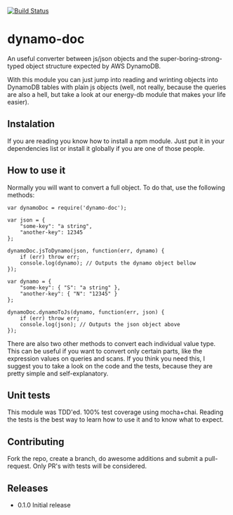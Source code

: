 [![Build Status](https://travis-ci.org/schrodervictor/dynamo-doc.svg?branch=master)](https://travis-ci.org/schrodervictor/dynamo-doc)

dynamo-doc
==========

An useful converter between js/json objects and the super-boring-strong-typed
object structure expected by AWS DynamoDB.

With this module you can just jump into reading and wrinting objects into
DynamoDB tables with plain js objects (well, not really, because the queries
are also a hell, but take a look at our energy-db module that makes your
life easier).

## Instalation

If you are reading you know how to install a npm module. Just put it in your
dependencies list or install it globally if you are one of those people.

## How to use it

Normally you will want to convert a full object. To do that, use the following
methods:

```
var dynamoDoc = require('dynamo-doc');

var json = {
    "some-key": "a string",
    "another-key": 12345
};

dynamoDoc.jsToDynamo(json, function(err, dynamo) {
    if (err) throw err;
    console.log(dynamo); // Outputs the dynamo object bellow
});
```

```
var dynamo = {
    "some-key": { "S": "a string" },
    "another-key": { "N": "12345" }
};

dynamoDoc.dynamoToJs(dynamo, function(err, json) {
    if (err) throw err;
    console.log(json); // Outputs the json object above
});
```

There are also two other methods to convert each individual value type.
This can be useful if you want to convert only certain parts, like the
expression values on queries and scans. If you think you need this, I suggest
you to take a look on the code and the tests, because they are pretty simple
and self-explanatory.

## Unit tests

This module was TDD'ed. 100% test coverage using mocha+chai. Reading the tests
is the best way to learn how to use it and to know what to expect.

## Contributing

Fork the repo, create a branch, do awesome additions and submit a
pull-request. Only PR's with tests will be considered.

## Releases

* 0.1.0 Initial release
